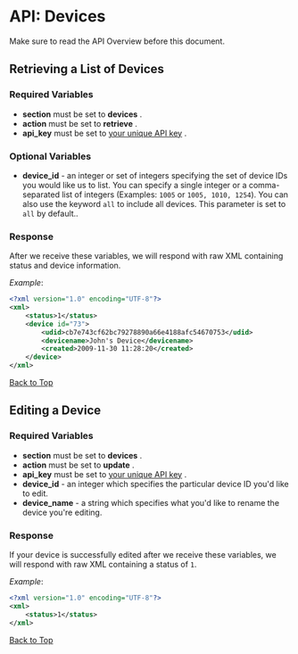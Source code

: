 <a name="head"></a><h1>API: Devices</h1>

Make sure to read the API Overview before this document.

<a name="retrieve"></a><h2>Retrieving a List of Devices</h2>

<h3>Required Variables</h3>

* <b>section</b> must be set to <b>devices</b> .
* <b>action</b> must be set to <b>retrieve</b> .
* <b>api_key</b> must be set to [your unique API key](../README.md#finding) .

<h3>Optional Variables</h3>

* <b>device_id</b> - an integer or set of integers specifying the set of device IDs you would like us to list. You can specify a single integer or a comma-separated list of integers (Examples: <code>1005</code> or <code>1005, 1010, 1254</code>). You can also use the keyword <code>all</code> to include all devices. This parameter is set to <code>all</code> by default..

<h3>Response</h3>

After we receive these variables, we will respond with raw XML containing status and device information.

*Example*:

~~~ .xml
<?xml version="1.0" encoding="UTF-8"?>
<xml>
    <status>1</status>
    <device id="73">
        <udid>cb7e743cf62bc79278890a66e4188afc54670753</udid>
        <devicename>John's Device</devicename>
        <created>2009-11-30 11:28:20</created>
    </device>
</xml>
~~~

[Back to Top](#head)

<a name="edit"></a><h2>Editing a Device</h2>

<h3>Required Variables</h3>

* <b>section</b> must be set to <b>devices</b> .
* <b>action</b> must be set to <b>update</b> .
* <b>api_key</b> must be set to [your unique API key](../README.md#finding) .
* <b>device_id</b> - an integer which specifies the particular device ID you'd like to edit.
* <b>device_name</b> - a string which specifies what you'd like to rename the device you're editing.

<h3>Response</h3>

If your device is successfully edited after we receive these variables, we will respond with raw XML containing a status of <code>1</code>.

*Example*:

~~~ .xml
<?xml version="1.0" encoding="UTF-8"?>
<xml>
    <status>1</status>
</xml>
~~~

[Back to Top](#head)
